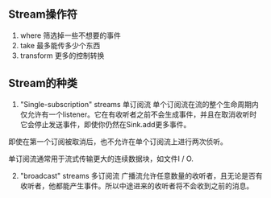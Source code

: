 ## Stream操作符
1. where 筛选掉一些不想要的事件
2. take 最多能传多少个东西
3. transform 更多的控制转换


## Stream的种类
1. "Single-subscription" streams 单订阅流
单个订阅流在流的整个生命周期内仅允许有一个listener。它在有收听者之前不会生成事件，并且在取消收听时它会停止发送事件，即使你仍然在Sink.add更多事件。

即使在第一个订阅被取消后，也不允许在单个订阅流上进行两次侦听。

单订阅流通常用于流式传输更大的连续数据块，如文件I / O.

2. "broadcast" streams 多订阅流
广播流允许任意数量的收听者，且无论是否有收听者，他都能产生事件。所以中途进来的收听者将不会收到之前的消息。
